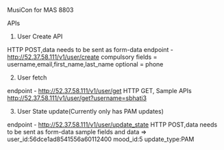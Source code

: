 MusiCon for MAS 8803


APIs

1. User Create API

  HTTP POST,data needs to be sent as form-data
  endpoint - http://52.37.58.111/v1/user/create
  compulsory fields = username,email,first_name,last_name
  optional = phone



2.  User fetch
  
  endpoint - http://52.37.58.111/v1/user/get
  HTTP GET,
  Sample APIs
  http://52.37.58.111/v1/user/get?username=sbhati3


  
3.  User State update(Currently only has PAM updates)
  
  endpoint - http://52.37.58.111/v1/user/update_state
  HTTP POST,data needs to be sent as form-data
  sample fields and data =>
  user_id:56dce1ad8541556a60112400
  mood_id:5
  update_type:PAM
